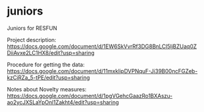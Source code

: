 # juniors
Juniors for RESFUN

Project description:
https://docs.google.com/document/d/1EW6SkVvrRf3DG8BnLCl5ljBZUaq0ZDiiAvxe2LC1HX8/edit?usp=sharing

Procedure for getting the data:
https://docs.google.com/document/d/11mxklipDVPNquF-Ji39B00ncFGZeb-kzCiRZa_5-tPE/edit?usp=sharing

Notes about Novelty measures:
https://docs.google.com/document/d/1pgVGehcGaazRo1BXAszu-ao2ycJXSLaYpOnl1Zakht4/edit?usp=sharing
